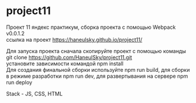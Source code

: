 # project11
Проект 11 яндекс практикум, сборка проекта с помощью Webpack  
v0.0.1.2  
ссылка на проект  https://haneulsky.github.io/project11/  

Для запуска проекта сначала скопируйте проект с помощью команды git clone https://github.com/HaneulSky/project11.git  
установите зависимости командой npm install  
Для создания финальной сборки используйте npm run build, для сборки в режиме разработки npm run dev, для развертывания на сервере npm run deploy  


Stack - JS, CSS, HTML
